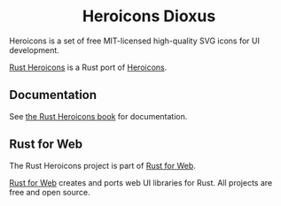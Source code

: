 <!-- <p align="center">
    <a href="../../logo.svg">
        <img src="../../logo.svg" width="300" height="200" alt="Rust Heroicons Logo">
    </a>
</p> -->

<h1 align="center">Heroicons Dioxus</h1>

Heroicons is a set of free MIT-licensed high-quality SVG icons for UI development.

[Rust Heroicons](https://github.com/RustForWeb/heroicons) is a Rust port of [Heroicons](https://heroicons.dev/).

## Documentation

See [the Rust Heroicons book](https://heroicons.rustforweb.org/) for documentation.

## Rust for Web

The Rust Heroicons project is part of [Rust for Web](https://github.com/RustForWeb).

[Rust for Web](https://github.com/RustForWeb) creates and ports web UI libraries for Rust. All projects are free and open source.
